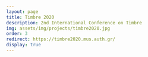 ```yaml
---
layout: page
title: Timbre 2020
description: 2nd International Conference on Timbre
img: assets/img/projects/timbre2020.jpg
order: 3
redirect: https://timbre2020.mus.auth.gr/
display: true
---
```


